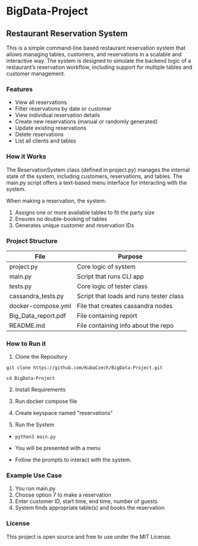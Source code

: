 # BigData-Project
## **Restaurant Reservation System**

This is a simple command-line based restaurant reservation system that allows managing tables, customers, and reservations in a scalable and interactive way. The system is designed to simulate the backend logic of a restaurant’s reservation workflow, including support for multiple tables and customer management.

### Features

* View all reservations
* Filter reservations by date or customer
* View individual reservation details
* Create new reservations (manual or randomly generated)
* Update existing reservations
* Delete reservations
* List all clients and tables

### How it Works

The ReservationSystem class (defined in project.py) manages the internal state of the system, including customers, reservations, and tables. The main.py script offers a text-based menu interface for interacting with the system.

When making a reservation, the system:

1. Assigns one or more available tables to fit the party size
2. Ensures no double-booking of tables
3. Generates unique customer and reservation IDs

### Project Structure
| File                 | Purpose              |
|----------------------|----------------------|
| project.py           | Core logic of system |
| main.py              | Script that runs CLI app    |
| tests.py             | Core logic of tester class   |
| cassandra_tests.py | Script that loads and runs tester class   |
| docker-compose.yml | File that creates cassandra nodes |
| Big_Data_report.pdf | File containing report |
| README.md | File containing info about the repo |

### How to Run it

1. Clone the Repository

``` git clone https://github.com/KubaCzech/BigData-Project.git ```

``` cd BigData-Project ```

2. Install Requirements

3. Run docker compose file

4. Create keyspace named "reservations"

5. Run the System

- ``` python3 main.py ```

- You will be presented with a menu

- Follow the prompts to interact with the system.

### Example Use Case

1. You run main.py
2. Choose option 7 to make a reservation
3. Enter customer ID, start time, end time, number of guests
4. System finds appropriate table(s) and books the reservation

### License
This project is open source and free to use under the MIT License.